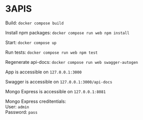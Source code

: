 # 3APIS

Build:
``docker compose build``

Install npm packages: 
``docker compose run web npm install``

Start: 
``docker compose up``

Run tests: 
``docker compose run web npm test``

Regenerate api-docs:
``docker compose run web swagger-autogen``

App is accessible on ``127.0.0.1:3000``

Swagger is accessible on ``127.0.0.1:3000/api-docs``

Mongo Express is accessible on ``127.0.0.1:8081``

Mongo Express creditentials:
<br>
User: ``admin``
<br>
Password: ``pass``